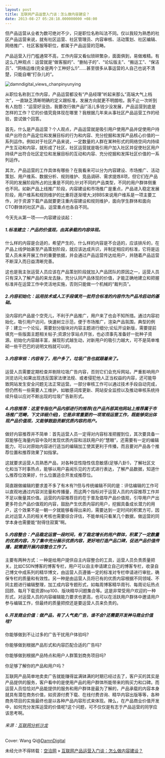 ```yaml
---
layout: post
title: 互联网产品运营入门谈：怎么做内容建设？
date: 2013-08-27 05:28:18.000000000 +08:00
---
```


但产品运营从业者为数可绝对不少，只是职位名称叫法不同。仅以我较为熟悉的社区产品运营来说，就有社区运营、社区管理员、内容审核、活动策划、社区编辑、网络推广、社区客服等职位，都属于产品运营的范畴。

产品运营入行门槛通常不高，工作内容又看似琐碎繁杂，面面俱到，易做难精。有这么几种观点：运营就是“做客服的”、“删帖子的”、“论坛版主”、“搬运工”、“保洁员”、“网络运维(完全是两个工种好么!)”……甚至很多从事运营的人自己也说不清楚，只能自嘲“打杂儿的”。

![damndigital_views_chanpinyunying](http://alibuybuy-img11.stor.sinaapp.com/2013/08/8af3_damndigital_views_chanpinyunying.png)

从职位名称到工作内容，产品运营都没有“产品经理”听起来那么“高端大气上档次”，一直缺乏清晰明确的定义跟标准，发展方向就更不明朗啦。我不止一次听到有人抱怨：“运营好没劲，我要改行做产品!”活儿多钱少没发展，产品运营到底是怎样的工作？它的价值究竟体现在哪里？我根据几年来从事社区产品运营工作的经验，尝试做个回答。

首先，什么是产品运营？个人观点，产品运营就是吸引用户使用产品并促使用户持续产出符合产品定位和发展目标的行为和内容、充分挖掘和发挥产品核心价值的一系列运作。例如对于社区产品来说，一定数量的人群在某种形式的网络空间内持续产生互动和内容，就形成了社区，社区运营就是吸引用户加入社区并促使社区用户持续产出符合社区定位和发展目标的互动和内容、充分挖掘和发挥社区价值的一系列运作。

其次，产品运营的工作具体有哪些？在我看来可以分为内容建设、市场推广、活动策划、用户维系、数据分析、规则维护、竞品调研、需求提炼8项，但它们在产品不同的发展阶段所占的比重是不同的;针对不同的产品类型，不同的用户群体侧重也不同。如新产品上线推广阶段，内容建设和市场推广是重点，产品进入稳定发展阶段，用户维系和规则维护的比重将逐渐增大;对BBS来说用户维系是一项主要工作，对于资源下载产品就要更注重内容建设和规则维护，面向学生群体和面向CTO群体的社区产品，运营重点也各自不同。

今天先从第一项——内容建设谈起：

##### 1.标准建立：产品的价值观，由其承载的内容体现。

什么样的内容是合适的，希望产生的，什么样的内容是不合适的，应该排斥的，在产品上线伊始甚至产品策划阶段，就应该达成共识，并制定相应的标准，它将是运营人员未来开展工作的重要依据，并会通过产品运营传达给用户，并随着产品运营不断深入而日益清晰完善。

这也是我主张运营人员应该在产品策划阶段就加入产品团队的原因之一，运营人员只有深入了解产品的来龙去脉，充分认同产品体现的价值，才能正确地建立和把握标准并在运营工作中灵活地实施，否则只能做一个机械的“裁判员”。

##### 2.内容初始化：运用技术或人工手段填充一批符合标准的内容作为产品冷启动的基础。

没内容的产品是个空壳儿，不利于产品推广，用户来了也会不知所措。通过内容初始化，吸引用户访问，快速树立示范，便于市场推广，渲染产品氛围，典型的例子：建立一个论坛，需要划分版块对内容主题进行细分;论坛开设新版，需要提前填充一些版面主题相关帖子;资源分享站点开张，也必须事先准备好一批种子资源。初始化内容越丰富，展现形式越生动，对新用户的吸引力越大，可不是简单堆砌一些干巴巴的说明文档就可以的。

##### 3.内容审核：内容有了，用户多了，垃圾广告也就跟着来了。

运营人员需要定期检查并剔除垃圾广告内容，否则它们会充斥网站，严重影响用户浏览访问;如果出现违反国家法律法规、或者侵犯他人正当权益的内容，还可能导致网站发生安全问题无法正常运营。一部分审核工作可以通过技术手段自动完成，但仍然有一些需要人工维护，如敏感词库更新、网站安全监控以及推动审核系统持续升级以应对不断出现的垃圾广告新形式。

##### 4.内容推荐：这里专指在产品内部进行的推荐(在产品外部其他网站上推荐属于市场推广范畴，下文详细介绍)，它是非常重要的一项常规运营工作，既能够突出体现产品价值观，又能够鼓励贡献优质内容的用户。

做好内容推荐并不简单：首先运营人员一定得对内容标准把握到位，其次要具备一双能够在海量内容中及时发现优质内容和活跃用户的“慧眼”，还需要有一定的编辑能力，可以对原始内容进行适当的编辑加工使其更利于传播，而且要对产品各个推荐位置和推荐效果了如指掌。

这就要求运营人员熟悉产品，对各种显性隐性信息敏感(足够八卦!)，了解社区文化和当下时事热点，能够以用户喜闻乐见的方式进行表达，了解产品数据，知道什么推荐位效果好，什么位置适合开发成推荐位。

简直跟做编辑的要求差不多了有木有?!但与传统编辑不同的是：评估编辑的工作可以直观地通过内容浏览量和传播量，而这两个指标对于运营人员的内容推荐工作并不足以衡量其价值。运营的内容推荐目的在于普及倡导产品价值观，引导用户产出更多符合产品价值观的内容，鼓励产生优质内容的用户，挖掘具备成长潜力的用户，这个效果不是一朝一夕就能够看得出来的，需要达到一定时间的积累方可，因此对运营人员的相关考核也需要综合评估，不能单纯只看某几个数据，做运营的同学本身也需要能“耐得住寂寞”啊。

##### 5.内容整合：产品稳定运营一段时间，有了稳定增长的用户群体，积累了一定数量的优质内容，为了集中充分展示优质内容，更好地打造产品口碑，促进产品价值传播，就需要开展内容整合工作了。

主要有两种方式：一种是给用户提供自主内容整合的工具，运营人员负责质量把关。比如CSDN博客的博客专栏，用户可以自主申请建立自己的博客专栏，收录自己博文中成系列的精华博文，由运营人员遵循一定的标准对专栏申请进行审批，确保专栏的质量和有效性。另一种是由运营人员将已有的优质内容根据不同领域、不同主题进行编辑整理，加工成内容专题形式，如每周博客精华周刊、每周论坛热点回顾、每月下载资源top100、版块精华问题集合等。这是非常受用户欢迎的一种形式，对运营人员的内容编辑能力要求也更高，也可以在活跃用户群体中邀请用户参与编辑工作，但最终的质量把控还是要运营人员来负责的。

##### 6.开发商业价值：做产品，有了人气卖广告，谁不会?还需要开发神马商业价值哇?

你能够做到不让过多的广告干扰用户体验吗?

你能够做到根据产品形式和内容匹配合适的广告吗?

你能够做到根据产品特点和用户人群策划商务项目吗?

你足够了解你的产品和用户吗？

互联网产品简单地卖卖广告就能赚得盆满钵满的时期已经过去了，客户买的其实是产品提供的服务，客户看中的是使用产品的用户群体所能带来的购买力和口碑。而运营人员恰恰对产品能提供的服务和用户群体是最为了解的，产品承载的内容本身就具有潜在商务价值，如资源付费下载、在线付费咨询、精华内容出版等等，各种商务项目的实施最终也是以各种产品内容形式来体现。辣么，在产品商业价值开发中，如何充分发挥运营的价值呢?这个问题，可不仅仅是有志于产品运营的同学应该思考啊。

###### 来源：[互联网分析沙龙](http://www.techxue.com/portal.php?mod=view&aid=4656)  
Cover: Wang Qi@[DamnDigital](http://www.damndigital.com/)

未经允许不得转载：[空洽网](http://kongqia.com) » [互联网产品运营入门谈：怎么做内容建设？](http://kongqia.com/17842.html)



